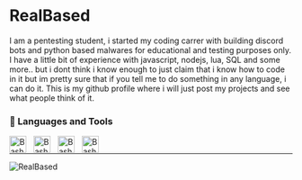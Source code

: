 # RealBased
I am a pentesting student, i started my coding carrer with building discord bots and python based malwares for educational and testing purposes only.
I have a little bit of experience with javascript, nodejs, lua, SQL and some more.. but i dont think i know enough to just claim that i know how to code in it
but im pretty sure that if you tell me to do something in any language, i can do it.
This is my github profile where i will just post my projects and see what people think of it.

### 🔧 Languages and Tools
<img align="left" alt="Bash" width="30px" style="padding-right:10px;" src="https://cdn-icons-png.flaticon.com/512/5968/5968350.png" />
<img align="left" alt="Bash" width="30px" style="padding-right:10px;" src="https://cdn-icons-png.flaticon.com/512/5968/5968267.png" />
<img align="left" alt="Bash" width="30px" style="padding-right:10px;" src="https://cdn-icons-png.flaticon.com/512/6124/6124995.png" />
<img align="left" alt="Bash" width="30px" style="padding-right:10px;" src="https://static-00.iconduck.com/assets.00/distributor-logo-kali-icon-512x512-7y8c173y.png" />
<br>
<hr>

![RealBased](https://github-readme-stats.vercel.app/api?username=realbased&show_icons=true&theme=dracula)
<!-- ![GitHub Streak](https://streak-stats.demolab.com?user=realbased&theme=dracula&border_radius=4.5) -->
